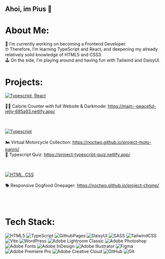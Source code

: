 ## Ahoi, im Pius 👋

# About Me:
🚀 I’m currently working on becoming a Frontend Developer.<br>
🤓 Therefore, I’m learning TypeScript and React, and deepening my already relatively solid knowledge of HTML5 and CSS3.<br>
🕹️ On the side, I’m playing around and having fun with Tailwind and DaisyUI.<br>

# Projects:


[![Typescript, React](https://skillicons.dev/icons?i=ts,react)](https://skillicons.dev)<br>
<br>
🏋️‍♀️ Calorie Counter with full Website & Darkmode: https://main--peaceful-jelly-685a93.netlify.app/

<br><br>
[![Typescript](https://skillicons.dev/icons?i=ts)](https://skillicons.dev)<br>
<br>
🏍️ Virtual Motorcycle Collection: https://noctwo.github.io/project-moto-panini/
<br>
🧩 Typescript Quiz: https://project-typescript-quiz.netlify.app/

<br><br>
[![HTML, CSS](https://skillicons.dev/icons?i=html,css)](https://skillicons.dev)<br>
<br>
🐕 Responsive Dogfood Onepager: https://noctwo.github.io/project-chomp/


<br><br>
# Tech Stack:
![HTML5](https://img.shields.io/badge/html5-%23E34F26.svg?style=flat&logo=html5&logoColor=white) ![TypeScript](https://img.shields.io/badge/typescript-%23007ACC.svg?style=flat&logo=typescript&logoColor=white) ![GithubPages](https://img.shields.io/badge/github%20pages-121013?style=flat&logo=github&logoColor=white) ![DaisyUI](https://img.shields.io/badge/daisyui-5A0EF8?style=flat&logo=daisyui&logoColor=white) ![SASS](https://img.shields.io/badge/SASS-hotpink.svg?style=flat&logo=SASS&logoColor=white) ![TailwindCSS](https://img.shields.io/badge/tailwindcss-%2338B2AC.svg?style=flat&logo=tailwind-css&logoColor=white) ![Vite](https://img.shields.io/badge/vite-%23646CFF.svg?style=flat&logo=vite&logoColor=white) ![WordPress](https://img.shields.io/badge/WordPress-%23117AC9.svg?style=flat&logo=WordPress&logoColor=white) ![Adobe Lightroom Classic](https://img.shields.io/badge/Adobe%20Lightroom%20Classic-31A8FF.svg?style=flat&logo=Adobe%20Lightroom%20Classic&logoColor=white) ![Adobe Photoshop](https://img.shields.io/badge/adobe%20photoshop-%2331A8FF.svg?style=flat&logo=adobe%20photoshop&logoColor=white) ![Adobe Fonts](https://img.shields.io/badge/Adobe%20Fonts-000B1D.svg?style=flat&logo=Adobe%20Fonts&logoColor=white) ![Adobe InDesign](https://img.shields.io/badge/Adobe%20InDesign-49021F?style=flat&logo=adobeindesign&logoColor=FF3366) ![Adobe Illustrator](https://img.shields.io/badge/adobe%20illustrator-%23FF9A00.svg?style=flat&logo=adobe%20illustrator&logoColor=white) ![Figma](https://img.shields.io/badge/figma-%23F24E1E.svg?style=flat&logo=figma&logoColor=white) ![Adobe Premiere Pro](https://img.shields.io/badge/Adobe%20Premiere%20Pro-9999FF.svg?style=flat&logo=Adobe%20Premiere%20Pro&logoColor=white) ![Adobe Creative Cloud](https://img.shields.io/badge/Adobe%20Creative%20Cloud-DA1F26.svg?style=flat&logo=Adobe%20Creative%20Cloud&logoColor=white) ![GitHub](https://img.shields.io/badge/github-%23121011.svg?style=flat&logo=github&logoColor=white) ![Git](https://img.shields.io/badge/git-%23F05033.svg?style=flat&logo=git&logoColor=white)

